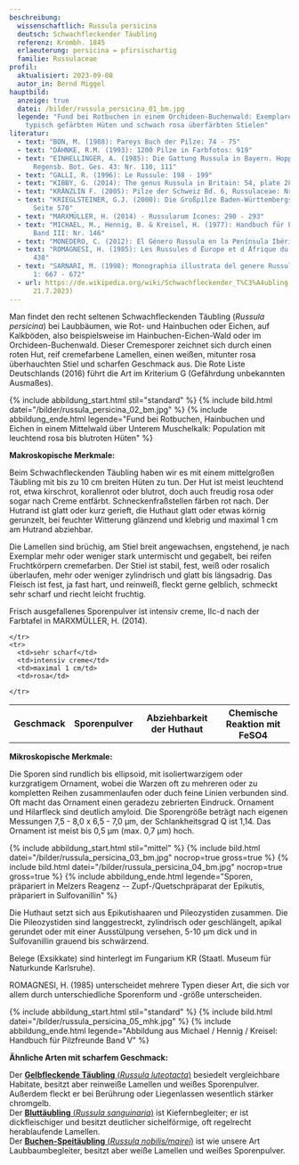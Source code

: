 ```yaml
---
beschreibung:
  wissenschaftlich: Russula persicina
  deutsch: Schwachfleckender Täubling
  referenz: Krombh. 1845
  erlaeuterung: persicina = pfirsischartig
  familie: Russulaceae
profil:
  aktualisiert: 2023-09-08
  autor_in: Bernd Miggel
hauptbild:
  anzeige: true
  datei: /bilder/russula_persicina_01_bm.jpg
  legende: "Fund bei Rotbuchen in einem Orchideen-Buchenwald: Exemplare mit
    typisch gefärbten Hüten und schwach rosa überfärbten Stielen"
literatur:
  - text: "BON, M. (1988): Pareys Buch der Pilze: 74 - 75"
  - text: "DÄHNKE, R.M. (1993): 1200 Pilze in Farbfotos: 919"
  - text: "EINHELLINGER, A. (1985): Die Gattung Russula in Bayern. Hoppea, Denkschr.
      Regensb. Bot. Ges. 43: Nr. 110, 111"
  - text: "GALLI, R. (1996): Le Russule: 198 - 199"
  - text: "KIBBY, G. (2014): The genus Russula in Britain: 54, plate 28"
  - text: "KRÄNZLIN F. (2005): Pilze der Schweiz Bd. 6, Russulaceae: Nr. 181"
  - text: "KRIEGLSTEINER, G.J. (2000): Die Großpilze Baden-Württembergs, Bd. 2:
      Seite 570"
  - text: "MARXMÜLLER, H. (2014) - Russularum Icones: 290 - 293"
  - text: "MICHAEL, M., Hennig, B. & Kreisel, H. (1977): Handbuch für Pilzfreunde
      Band III: Nr. 146"
  - text: "MONEDERO, C. (2012): El Género Russula en la Península Ibérica: 244 - 245"
  - text: "ROMAGNESI, H. (1985): Les Russules d ́Europe et d ́Afrique du Nord: 430 -
      438"
  - text: "SARNARI, M. (1998): Monographia illustrata del genere Russula in Europa
      1: 667 - 672"
  - url: https://de.wikipedia.org/wiki/Schwachfleckender_T%C3%A4ubling (abgerufen am
      21.7.2023)
---
```

Man findet den recht seltenen Schwachfleckenden Täubling (*Russula persicina*) bei Laubbäumen, wie Rot- und Hainbuchen oder Eichen, auf Kalkböden, also beispielsweise im Hainbuchen-Eichen-Wald oder im Orchideen-Buchenwald. Dieser Cremesporer zeichnet sich durch einen roten Hut, reif cremefarbene Lamellen, einen weißen, mitunter rosa überhauchten Stiel und scharfen Geschmack aus. Die Rote Liste Deutschlands (2016) führt die Art im Kriterium G (Gefährdung unbekannten Ausmaßes).

{% include abbildung_start.html stil="standard" %}
{% include bild.html datei="/bilder/russula_persicina_02_bm.jpg" %}
{% include abbildung_ende.html legende="Fund bei Rotbuchen, Hainbuchen und Eichen in einem Mittelwald über Unterem Muschelkalk: Population mit leuchtend rosa bis blutroten Hüten" %}

**Makroskopische Merkmale:**

Beim Schwachfleckenden Täubling haben wir es mit einem mittelgroßen Täubling mit bis zu 10 cm breiten Hüten zu tun. Der Hut ist meist leuchtend rot, etwa kirschrot, korallenrot oder blutrot, doch auch freudig rosa oder sogar nach Creme entfärbt. Schneckenfraßstellen färben rot nach. Der Hutrand ist glatt oder kurz gerieft, die Huthaut glatt oder etwas körnig gerunzelt, bei feuchter Witterung glänzend und klebrig und maximal 1 cm am Hutrand abziehbar.

Die Lamellen sind brüchig, am Stiel breit angewachsen, engstehend, je nach Exemplar mehr oder weniger stark untermischt und gegabelt, bei reifen Fruchtkörpern cremefarben. Der Stiel ist stabil, fest, weiß oder rosalich überlaufen, mehr oder weniger zylindrisch und glatt bis längsadrig. Das Fleisch ist fest, ja fast hart, und reinweiß, fleckt gerne gelblich, schmeckt sehr scharf und riecht leicht fruchtig.

Frisch ausgefallenes Sporenpulver ist intensiv creme, IIc-d nach der Farbtafel in MARXMÜLLER, H. (2014).

<div class="table-responsive">
  <table class="table taeubling">
    <tr>
      <th rowspan="2">Geschmack</th>
      <th rowspan="2">Sporenpulver</th>
      <th rowspan="2">Abziehbarkeit der Huthaut</th>
      <th colspan="3" class="text-center">Chemische Reaktion mit FeSO4</th>
    </tr>
    <tr>
      
      
    </tr>
    <tr>
      <td>sehr scharf</td>
      <td>intensiv creme</td>
      <td>maximal 1 cm/td>
      <td>rosa</td>
       
    </tr>
  </table>
</div>

**Mikroskopische Merkmale:**

Die Sporen sind rundlich bis ellipsoid, mit isoliertwarzigem oder kurzgratigem Ornament, wobei die Warzen oft zu mehreren oder zu kompletten Reihen zusammenlaufen oder duch feine Linien verbunden sind. Oft macht das Ornament einen geradezu zebrierten Eindruck. Ornament und Hilarfleck sind deutlich amyloid. Die Sporengröße beträgt nach eigenen Messungen 7,5 - 8,0 x 6,5 - 7,0 µm, der Schlankheitsgrad Q ist 1,14. Das Ornament ist meist bis 0,5 µm (max. 0,7 µm) hoch.

{% include abbildung_start.html stil="mittel" %}
{% include bild.html datei="/bilder/russula_persicina_03_bm.jpg" nocrop=true gross=true %}
{% include bild.html datei="/bilder/russula_persicina_04_bm.jpg" nocrop=true gross=true %}
{% include abbildung_ende.html legende="Sporen, präpariert in Melzers Reagenz -- Zupf-/Quetschpräparat der Epikutis, präpariert in Sulfovanillin" %}

Die Huthaut setzt sich aus Epikutishaaren und Pileozystiden zusammen. Die Die Pileozystiden sind langgestreckt, zylindrisch oder geschlängelt, apikal gerundet oder mit einer Ausstülpung versehen, 5-10 µm dick und in Sulfovanillin grauend bis schwärzend.

Belege (Exsikkate) sind hinterlegt im Fungarium KR (Staatl. Museum für Naturkunde Karlsruhe).

ROMAGNESI, H. (1985) unterscheidet mehrere Typen dieser Art, die sich vor allem durch unterschiedliche Sporenform und -größe unterscheiden.

{% include abbildung_start.html stil="standard" %}
{% include bild.html datei="/bilder/russula_persicina_05_mhk.jpg" %}
{% include abbildung_ende.html legende="Abbildung aus Michael / Hennig / Kreisel: Handbuch für Pilzfreunde Band V" %}

**Ähnliche Arten mit scharfem Geschmack:**

Der [**Gelbfleckende Täubling** (*Russula luteotacta*)](/pilze/russula-luteotacta-gelbfleckender-täubling) besiedelt vergleichbare Habitate, besitzt aber reinweiße Lamellen und weißes Sporenpulver. Außerdem fleckt er bei Berührung oder Liegenlassen wesentlich stärker chromgelb.\
Der [**Bluttäubling** (*Russula sanguinaria*)](/pilze/russula-sanguinaria-blutroter-täubling-bluttäubling) ist Kiefernbegleiter; er ist dickfleischiger und besitzt deutlicher sichelförmige, oft regelrecht herablaufende Lamellen.\
Der [**Buchen-Speitäubling** (*Russula nobilis/mairei*)](/pilze/russula-nobilis-buchen-speitäubling) ist wie unsere Art Laubbaumbegleiter, besitzt aber weiße Lamellen und weißes Sporenpulver.